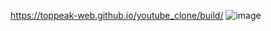 https://toppeak-web.github.io/youtube_clone/build/
![image](https://user-images.githubusercontent.com/60978437/99213868-144c5000-2812-11eb-9d19-561a80fb9685.png)
